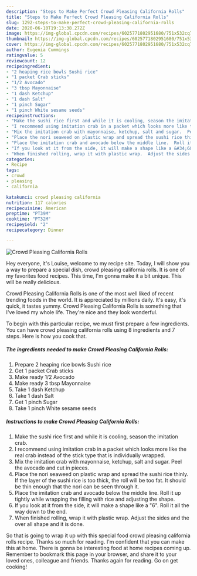 ```yaml
---
description: "Steps to Make Perfect Crowd Pleasing California Rolls"
title: "Steps to Make Perfect Crowd Pleasing California Rolls"
slug: 1292-steps-to-make-perfect-crowd-pleasing-california-rolls
date: 2020-06-10T19:13:38.272Z
image: https://img-global.cpcdn.com/recipes/6025771802951680/751x532cq70/crowd-pleasing-california-rolls-recipe-main-photo.jpg
thumbnail: https://img-global.cpcdn.com/recipes/6025771802951680/751x532cq70/crowd-pleasing-california-rolls-recipe-main-photo.jpg
cover: https://img-global.cpcdn.com/recipes/6025771802951680/751x532cq70/crowd-pleasing-california-rolls-recipe-main-photo.jpg
author: Eugenia Cummings
ratingvalue: 5
reviewcount: 12
recipeingredient:
- "2 heaping rice bowls Sushi rice"
- "1 packet Crab sticks"
- "1/2 Avocado"
- "3 tbsp Mayonnaise"
- "1 dash Ketchup"
- "1 dash Salt"
- "1 pinch Sugar"
- "1 pinch White sesame seeds"
recipeinstructions:
- "Make the sushi rice first and while it is cooling, season the imitation crab."
- "I recommend using imitation crab in a packet which looks more like the real crab instead of the stick type that is individually wrapped."
- "Mix the imitation crab with mayonnaise, ketchup, salt and sugar.  Peel the avocado and cut in pieces."
- "Place the nori seaweed on plastic wrap and spread the sushi rice thinly. If the layer of the sushi rice is too thick, the roll will be too fat.  It should be thin enough that the nori can be seen through it."
- "Place the imitation crab and avocado below the middle line.  Roll it up tightly while wrapping the filling with rice and adjusting the shape."
- "If you look at it from the side, it will make a shape like a &#34;6&#34;.  Roll it all the way down to the end."
- "When finished rolling, wrap it with plastic wrap.  Adjust the sides and the over all shape and it is done."
categories:
- Recipe
tags:
- crowd
- pleasing
- california

katakunci: crowd pleasing california 
nutrition: 117 calories
recipecuisine: American
preptime: "PT39M"
cooktime: "PT32M"
recipeyield: "2"
recipecategory: Dinner

---
```



![Crowd Pleasing California Rolls](https://img-global.cpcdn.com/recipes/6025771802951680/751x532cq70/crowd-pleasing-california-rolls-recipe-main-photo.jpg)

Hey everyone, it's Louise, welcome to my recipe site. Today, I will show you a way to prepare a special dish, crowd pleasing california rolls. It is one of my favorites food recipes. This time, I'm gonna make it a bit unique. This will be really delicious.

Crowd Pleasing California Rolls is one of the most well liked of recent trending foods in the world. It is appreciated by millions daily. It's easy, it's quick, it tastes yummy. Crowd Pleasing California Rolls is something that I've loved my whole life. They're nice and they look wonderful.




To begin with this particular recipe, we must first prepare a few ingredients. You can have crowd pleasing california rolls using 8 ingredients and 7 steps. Here is how you cook that.

<!--inarticleads1-->

##### The ingredients needed to make Crowd Pleasing California Rolls:

1. Prepare 2 heaping rice bowls Sushi rice
1. Get 1 packet Crab sticks
1. Make ready 1/2 Avocado
1. Make ready 3 tbsp Mayonnaise
1. Take 1 dash Ketchup
1. Take 1 dash Salt
1. Get 1 pinch Sugar
1. Take 1 pinch White sesame seeds




<!--inarticleads2-->

##### Instructions to make Crowd Pleasing California Rolls:

1. Make the sushi rice first and while it is cooling, season the imitation crab.
1. I recommend using imitation crab in a packet which looks more like the real crab instead of the stick type that is individually wrapped.
1. Mix the imitation crab with mayonnaise, ketchup, salt and sugar.  Peel the avocado and cut in pieces.
1. Place the nori seaweed on plastic wrap and spread the sushi rice thinly. If the layer of the sushi rice is too thick, the roll will be too fat.  It should be thin enough that the nori can be seen through it.
1. Place the imitation crab and avocado below the middle line.  Roll it up tightly while wrapping the filling with rice and adjusting the shape.
1. If you look at it from the side, it will make a shape like a &#34;6&#34;.  Roll it all the way down to the end.
1. When finished rolling, wrap it with plastic wrap.  Adjust the sides and the over all shape and it is done.




So that is going to wrap it up with this special food crowd pleasing california rolls recipe. Thanks so much for reading. I'm confident that you can make this at home. There is gonna be interesting food at home recipes coming up. Remember to bookmark this page in your browser, and share it to your loved ones, colleague and friends. Thanks again for reading. Go on get cooking!
